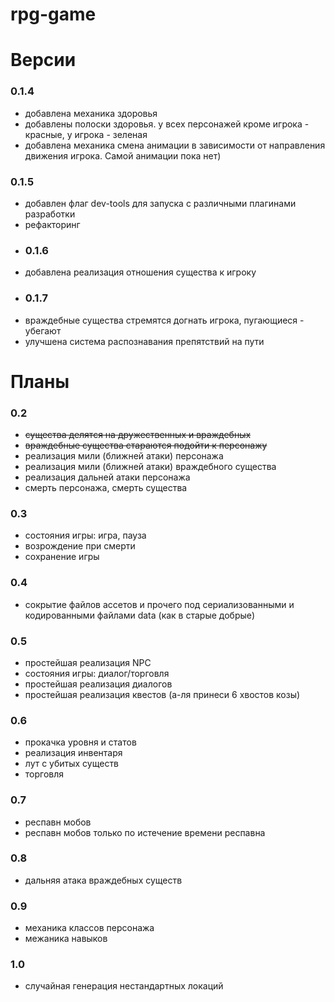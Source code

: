 # rpg-game

# Версии
### **0.1.4**
- добавлена механика здоровья
- добавлены полоски здоровья. у всех персонажей кроме игрока - красные, у игрока - зеленая
- добавлена механика смена анимации в зависимости от направления движения игрока. Самой анимации пока нет)
### **0.1.5**
- добавлен флаг dev-tools для запуска с различными плагинами разработки
- рефакторинг
- ### **0.1.6**
- добавлена реализация отношения существа к игроку
- ### **0.1.7**
- враждебные существа стремятся догнать игрока, пугающиеся - убегают
- улучшена система распознавания препятствий на пути

# Планы

### 0.2
- ~~существа делятся на дружественных и враждебных~~
- ~~враждебные существа стараются подойти к персонажу~~
- реализация мили (ближней атаки) персонажа
- реализация мили (ближней атаки) враждебного существа
- реализация дальней атаки персонажа
- смерть персонажа, смерть существа

### 0.3
- состояния игры: игра, пауза
- возрождение при смерти
- сохранение игры

### 0.4
- сокрытие файлов ассетов и прочего под сериализованными и кодированными файлами data (как в старые добрые)

### 0.5
- простейшая реализация NPC
- состояния игры: диалог/торговля
- простейшая реализация диалогов
- простейшая реализация квестов (а-ля принеси 6 хвостов козы)

### 0.6
- прокачка уровня и статов
- реализация инвентаря
- лут с убитых существ
- торговля

### 0.7
- респавн мобов
- респавн мобов только по истечение времени респавна

### 0.8
- дальняя атака враждебных существ

### 0.9
- механика классов персонажа
- межаника навыков

### 1.0
- случайная генерация нестандартных локаций